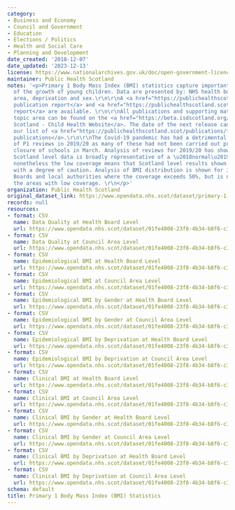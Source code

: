 ```yaml
---
category:
- Business and Economy
- Council and Government
- Education
- Elections / Politics
- Health and Social Care
- Planning and Development
date_created: '2018-12-07'
date_updated: '2023-12-13'
license: https://www.nationalarchives.gov.uk/doc/open-government-licence/version/3/
maintainer: Public Health Scotland
notes: '<p>Primary 1 Body Mass Index (BMI) statistics capture important information
  of the growth of young children. Data are presented by: NHS health board, council
  area, deprivation and sex.\r\n\r\nA <a href="https://publichealthscotland.scot/publications/primary-1-body-mass-index-bmi-statistics-scotland/">full
  publication report</a> and <a href="https://publichealthscotland.scot/publications/primary-1-body-mass-index-bmi-statistics-scotland/">technical
  report</a> are available. \r\n\r\nAll publications and supporting material to this
  topic area can be found on the <a href="https://beta.isdscotland.org/find-publications-and-data/population-health/child-health/">PHS
  Scotland - Child Health Website</a>. The date of the next release can be found on
  our list of <a href="https://publichealthscotland.scot/publications/forthcoming-publications/">forthcoming
  publications</a>.\r\n\r\nThe Covid-19 pandemic has had a detrimental impact on coverage
  of P1 reviews in 2019/20 as many of these had not been carried out prior to the
  closure of schools in March. Analysis of reviews for 2019/20 has shown that the
  Scotland level data is broadly representative of a \u2018normal\u2019 school year,
  nonetheless the low coverage means that Scotland level results shown should be treated
  with a degree of caution. Analysis of BMI distribution is shown for individual NHS
  Boards and local authorities where the coverage exceeds 50%, but is not shown for
  the areas with low coverage. \r\n</p>'
organization: Public Health Scotland
original_dataset_link: https://www.opendata.nhs.scot/dataset/primary-1-body-mass-index-bmi-statistics
records: null
resources:
- format: CSV
  name: Data Quality at Health Board Level
  url: https://www.opendata.nhs.scot/dataset/01fe4008-23f8-4b34-b8f6-c38699a2f00d/resource/458dd759-5c38-4784-865f-ec11d354c88a/download/od_p1bmi_coverage_board.csv
- format: CSV
  name: Data Quality at Council Area Level
  url: https://www.opendata.nhs.scot/dataset/01fe4008-23f8-4b34-b8f6-c38699a2f00d/resource/20f0458d-ced3-459e-b30d-e2554824129d/download/od_p1bmi_coverage_ca.csv
- format: CSV
  name: Epidemiological BMI at Health Board Level
  url: https://www.opendata.nhs.scot/dataset/01fe4008-23f8-4b34-b8f6-c38699a2f00d/resource/2cb9d907-7149-4bbd-904a-174f15344585/download/od_p1bmi_hb_epi.csv
- format: CSV
  name: Epidemiological BMI at Council Area Level
  url: https://www.opendata.nhs.scot/dataset/01fe4008-23f8-4b34-b8f6-c38699a2f00d/resource/e9f8d10c-9c06-4e77-a0f5-70ff14af25a4/download/od_p1bmi_ca_epi.csv
- format: CSV
  name: Epidemiological BMI by Gender at Health Board Level
  url: https://www.opendata.nhs.scot/dataset/01fe4008-23f8-4b34-b8f6-c38699a2f00d/resource/670e4c0d-ab1e-4006-a0f2-6bc3fad8dbe3/download/od_p1bmi_hb_gender_epi.csv
- format: CSV
  name: Epidemiological BMI by Gender at Council Area Level
  url: https://www.opendata.nhs.scot/dataset/01fe4008-23f8-4b34-b8f6-c38699a2f00d/resource/ed4ac7d2-a764-4f84-bd6b-b30a099e2d81/download/od_p1bmi_ca_gender_epi.csv
- format: CSV
  name: Epidemiological BMI by Deprivation at Health Board Level
  url: https://www.opendata.nhs.scot/dataset/01fe4008-23f8-4b34-b8f6-c38699a2f00d/resource/9cd92597-2d52-4e5c-aee4-01555763aebe/download/od_p1bmi_hb_simd_epi.csv
- format: CSV
  name: Epidemiological BMI by Deprivation at Council Area Level
  url: https://www.opendata.nhs.scot/dataset/01fe4008-23f8-4b34-b8f6-c38699a2f00d/resource/5b3b5fb8-5460-44dd-9784-4a62eedfa383/download/od_p1bmi_ca_simd_epi.csv
- format: CSV
  name: Clinical BMI at Health Board Level
  url: https://www.opendata.nhs.scot/dataset/01fe4008-23f8-4b34-b8f6-c38699a2f00d/resource/cf96eac5-cd52-4d86-a8b4-b42cd5eb9546/download/od_p1bmi_hb_clin.csv
- format: CSV
  name: Clinical BMI at Council Area Level
  url: https://www.opendata.nhs.scot/dataset/01fe4008-23f8-4b34-b8f6-c38699a2f00d/resource/4a3daa0f-1580-4a59-ac9e-64d9a31a4429/download/od_p1bmi_ca_clin.csv
- format: CSV
  name: Clinical BMI by Gender at Health Board Level
  url: https://www.opendata.nhs.scot/dataset/01fe4008-23f8-4b34-b8f6-c38699a2f00d/resource/34733628-196b-4ebd-ab25-3c3303308a69/download/od_p1bmi_hb_gender_clin.csv
- format: CSV
  name: Clinical BMI by Gender at Council Area Level
  url: https://www.opendata.nhs.scot/dataset/01fe4008-23f8-4b34-b8f6-c38699a2f00d/resource/ab955010-cb9e-4002-86e2-a175ac183ba8/download/od_p1bmi_ca_gender_clin.csv
- format: CSV
  name: Clinical BMI by Deprivation at Health Board Level
  url: https://www.opendata.nhs.scot/dataset/01fe4008-23f8-4b34-b8f6-c38699a2f00d/resource/fae8ec3c-4ced-4126-b8bd-4f5ed192437c/download/od_p1bmi_hb_simd_clin.csv
- format: CSV
  name: Clinical BMI by Deprivation at Council Area Level
  url: https://www.opendata.nhs.scot/dataset/01fe4008-23f8-4b34-b8f6-c38699a2f00d/resource/442bb8f8-7e64-494a-bda2-6f31fa29c2b4/download/od_p1bmi_ca_simd_clin.csv
schema: default
title: Primary 1 Body Mass Index (BMI) Statistics
---
```

